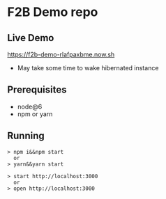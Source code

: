 # F2B Demo repo

## Live Demo

https://f2b-demo-rlafpaxbme.now.sh

* May take some time to wake hibernated instance

## Prerequisites

- node@6
- npm or yarn

## Running

```
> npm i&&npm start
  or
> yarn&&yarn start
```

```
> start http://localhost:3000
  or
> open http://localhost:3000
```
